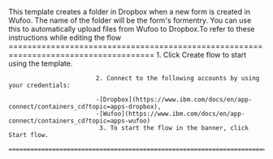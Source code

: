 This template creates a folder in Dropbox when a new form is created in Wufoo. The name of the folder will be the form's formentry. You can use this to automatically upload files from Wufoo to Dropbox.To refer to these instructions while editing the flow
        =====================================================================================
                            1. Click Create flow to start using the template.

                            2. Connect to the following accounts by using your credentials:

                            -[Dropbox](https://www.ibm.com/docs/en/app-connect/containers_cd?topic=apps-dropbox),
                            -[Wufoo](https://www.ibm.com/docs/en/app-connect/containers_cd?topic=apps-wufoo)
                             3. To start the flow in the banner, click Start flow.
        ==========================================================================================